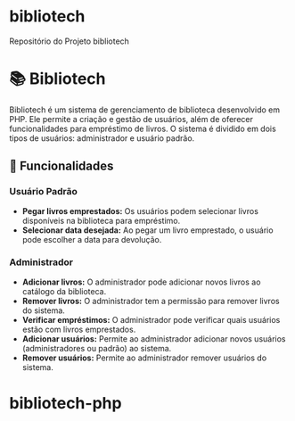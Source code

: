 # bibliotech
Repositório do Projeto bibliotech
# 📚 Bibliotech

Bibliotech é um sistema de gerenciamento de biblioteca desenvolvido em PHP. Ele permite a criação e gestão de usuários, além de oferecer funcionalidades para empréstimo de livros. O sistema é dividido em dois tipos de usuários: administrador e usuário padrão.

## 🚀 Funcionalidades

### Usuário Padrão
- **Pegar livros emprestados:** Os usuários podem selecionar livros disponíveis na biblioteca para empréstimo.
- **Selecionar data desejada:** Ao pegar um livro emprestado, o usuário pode escolher a data para devolução.

### Administrador
- **Adicionar livros:** O administrador pode adicionar novos livros ao catálogo da biblioteca.
- **Remover livros:** O administrador tem a permissão para remover livros do sistema.
- **Verificar empréstimos:** O administrador pode verificar quais usuários estão com livros emprestados.
- **Adicionar usuários:** Permite ao administrador adicionar novos usuários (administradores ou padrão) ao sistema.
- **Remover usuários:** Permite ao administrador remover usuários do sistema.
# bibliotech-php
